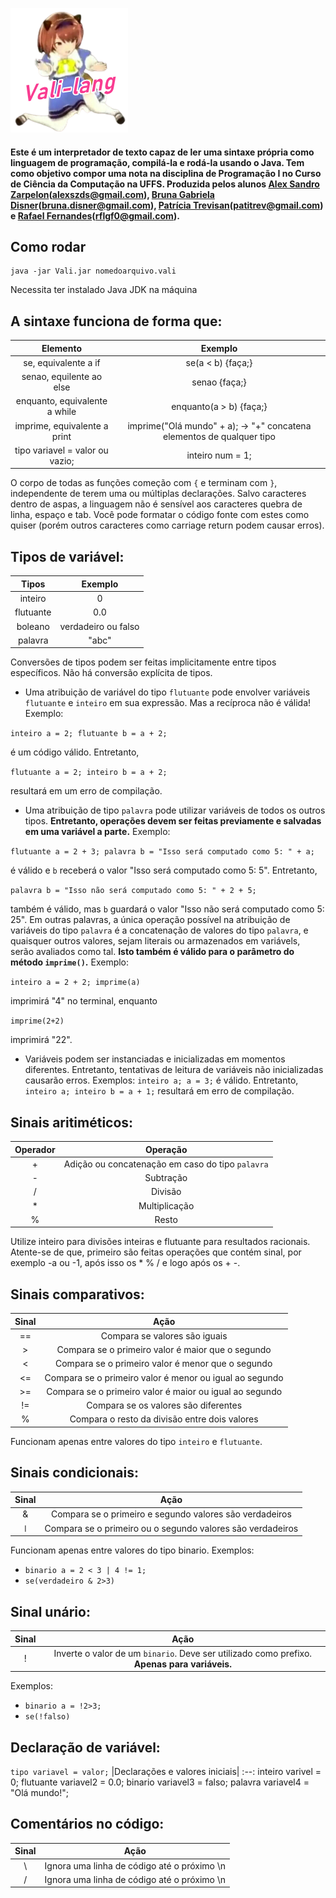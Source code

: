 ![Imagem Logo](https://github.com/alexzarp/Vali-lang/blob/main/Utilidades/logo.png?raw=true)

#### Este é um interpretador de texto capaz de ler uma sintaxe própria como linguagem de programação, compilá-la e rodá-la usando o Java. Tem como objetivo compor uma nota na disciplina de Programação I no Curso de Ciência da Computação na UFFS. Produzida pelos alunos <a href="https://github.com/alexzarp">Alex Sandro Zarpelon</a>(<a href="mailto:alexszds@gmail.com">alexszds@gmail.com</a>), <a href="https://github.com/Brunadisner">Bruna Gabriela Disner</a>(<a href="mailto:bruna.disner@gmail.com">bruna.disner@gmail.com</a>), <a href="https://github.com/patitrev">Patrícia Trevisan</a>(<a href="mailto:patitrev@gmail.com">patitrev@gmail.com</a>) e <a href="https://github.com/rflgf">Rafael Fernandes</a>(<a href="mailto:rflgf0@gmail.com">rflgf0@gmail.com</a>).


## **Como rodar**
```
java -jar Vali.jar nomedoarquivo.vali
```
Necessita ter instalado Java JDK na máquina


## **A sintaxe funciona de forma que:**
Elemento | Exemplo
:------:|:--------:
se, equivalente a if | se(a < b) {faça;}
senao, equilente ao else | senao {faça;}
enquanto, equivalente a while | enquanto(a > b) {faça;}
imprime, equivalente a print | imprime("Olá mundo" + a); → "+" concatena elementos de qualquer tipo
tipo variavel = valor ou vazio; | inteiro num = 1;

O corpo de todas as funções começão com ``{`` e terminam com ``}``, independente de terem uma ou múltiplas declarações.
Salvo caracteres dentro de aspas, a linguagem não é sensível aos caracteres quebra de linha, espaço e tab. Você pode formatar o código fonte com estes como quiser (porém outros caracteres como carriage return podem causar erros).


## **Tipos de variável:**
Tipos | Exemplo
:------:|:--------:
inteiro | 0
flutuante | 0.0
boleano | verdadeiro ou falso
palavra | "abc"

Conversões de tipos podem ser feitas implicitamente entre tipos específicos. Não há conversão explícita de tipos.
<br>
* Uma atribuição de variável do tipo ``flutuante`` pode envolver variáveis ``flutuante`` e ``inteiro`` em sua expressão. Mas a recíproca não é válida! Exemplo:

 ``
inteiro a = 2;
flutuante b = a + 2;
 ``

 é um código válido. Entretanto,

 ``
flutuante a = 2;
inteiro b = a + 2;
 ``

 resultará em um erro de compilação.

* Uma atribuição de tipo ``palavra`` pode utilizar variáveis de todos os outros tipos. **Entretanto, operações devem ser feitas previamente e salvadas em uma variável a parte.** Exemplo:

 ``flutuante a = 2 + 3; palavra b = "Isso será computado como 5: " + a;``

 é válido e ``b`` receberá o valor "Isso será computado como 5: 5". Entretanto,

 ``palavra b = "Isso não será computado como 5: " + 2 + 5;``

 também é válido, mas ``b`` guardará o valor "Isso não será computado como 5: 25". Em outras palavras, a única operação possível na atribuição de variáveis do tipo ``palavra`` é a concatenação de valores do tipo ``palavra``, e quaisquer outros valores, sejam literais ou armazenados em variávels, serão avaliados como tal. **Isto também é válido para o parâmetro do método ``imprime()``.** Exemplo:

 ``inteiro a = 2 + 2; imprime(a)``

 imprimirá "4" no terminal, enquanto

 ``imprime(2+2)``

 imprimirá "22".
 
 * Variáveis podem ser instanciadas e inicializadas em momentos diferentes. Entretanto, tentativas de leitura de variáveis não inicializadas causarão erros. Exemplos:
  `` inteiro a; a = 3; ``
  é válido. Entretanto,
  ``inteiro a; inteiro b = a + 1;``
  resultará em erro de compilação.

## **Sinais aritiméticos:**
Operador | Operação
:---------:|:----------:
\+ | Adição ou concatenação em caso do tipo ``palavra``
\- | Subtração
/ | Divisão
\* | Multiplicação
 % | Resto

Utilize inteiro para divisões inteiras e flutuante para resultados racionais.
<br>
Atente-se de que, primeiro são feitas operações que contém sinal, por exemplo -a ou -1, após isso os * % / e logo após os + -.

## **Sinais comparativos:**
Sinal | Ação
:-----:|:--------:
== | Compara se valores são iguais
\> | Compara se o primeiro valor é maior que o segundo
< | Compara se o primeiro valor é menor que o segundo
<= | Compara se o primeiro valor é menor ou igual ao segundo
\>= | Compara se o primeiro valor é maior ou igual ao segundo
!= | Compara se os valores são diferentes
% | Compara o resto da divisão entre dois valores

Funcionam apenas entre valores do tipo ``inteiro`` e ``flutuante``.

## **Sinais condicionais:**
Sinal | Ação
:-----:|:--------:
& | Compara se o primeiro e segundo valores são verdadeiros
ǀ | Compara se o primeiro ou o segundo valores são verdadeiros

Funcionam apenas entre valores do tipo binario. Exemplos:

* ``binario a = 2 < 3 | 4 != 1;``
* ``se(verdadeiro & 2>3)``


## **Sinal unário:**
Sinal | Ação
:-----:|:--------:
! | Inverte o valor de um ``binario``. Deve ser utilizado como prefixo. **Apenas para variáveis.**

Exemplos:
* ``binario a = !2>3;``
* ``se(!falso)``

## **Declaração de variável:**
``
tipo variavel = valor;
``
|Declarações e valores iniciais|
:--:
inteiro varivel = 0;
flutuante variavel2 = 0.0;
binario variavel3 = falso;
palavra variavel4 = "Olá mundo!";

## **Comentários no código:**
Sinal | Ação
:--:|:--:
\ | Ignora uma linha de código até o próximo \n
/ | Ignora uma linha de código até o próximo \n